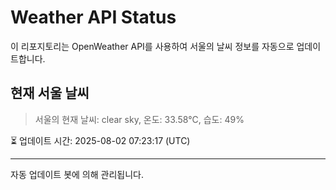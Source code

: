 
# Weather API Status

이 리포지토리는 OpenWeather API를 사용하여 서울의 날씨 정보를 자동으로 업데이트합니다.

## 현재 서울 날씨
> 서울의 현재 날씨: clear sky, 온도: 33.58°C, 습도: 49%

⏳ 업데이트 시간: 2025-08-02 07:23:17 (UTC)

---
자동 업데이트 봇에 의해 관리됩니다.

